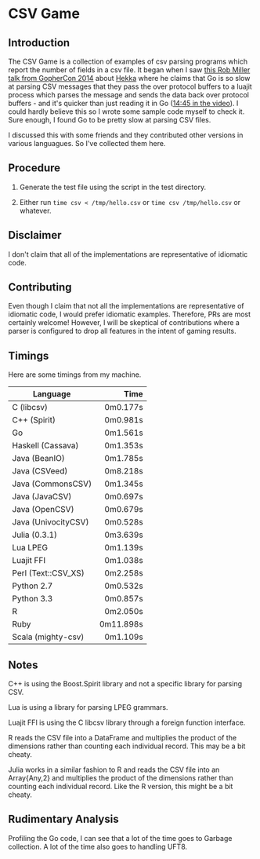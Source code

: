 # CSV Game

## Introduction

The CSV Game is a collection of examples of csv parsing programs which report
the number of fields in a csv file. It began when I saw [this Rob Miller talk
from GopherCon
2014](https://www.youtube.com/watch?v=RhLIblr_YXs&index=6&list=PLEireDfbBiXYxLvhLBHi8EX_HigEplHDH)
about [Hekka](https://github.com/mozilla-services/heka) where he claims that Go
is so slow at parsing CSV messages that they pass the over protocol buffers to a
luajit process which parses the message and sends the data back over protocol
buffers - and it's quicker than just reading it in Go ([14:45 in the video](https://www.youtube.com/watch?v=RhLIblr_YXs&index=6&list=PLEireDfbBiXYxLvhLBHi8EX_HigEplHDH#t=14m45)\).
I could hardly believe this so I wrote some sample code myself to check it.
Sure enough, I found Go to be pretty slow at parsing CSV files.

I discussed this with some friends and they contributed other
versions in various languagues. So I've collected them here.

## Procedure
1. Generate the test file using the script in the test directory.

2.  Either run `time csv < /tmp/hello.csv` or `time csv /tmp/hello.csv` 
or whatever.

## Disclaimer
I don't claim that all of the implementations are representative of idiomatic
code.

## Contributing

Even though I claim that not all the implementations are representative of idiomatic code, I 
would prefer idiomatic examples. Therefore, PRs are most certainly welcome! However,  I will 
be skeptical of contributions where a parser is configured to drop all features in the 
intent of gaming results.

## Timings

Here are some timings from my machine. 

| Language            | Time     |
|---------------------|---------:|
| C (libcsv)          | 0m0.177s |
| C++ (Spirit)        | 0m0.981s |
| Go                  | 0m1.561s |
| Haskell (Cassava)   | 0m1.353s |
| Java (BeanIO)       | 0m1.785s |
| Java (CSVeed)       | 0m8.218s |
| Java (CommonsCSV)   | 0m1.345s |
| Java (JavaCSV)      | 0m0.697s |
| Java (OpenCSV)      | 0m0.679s |
| Java (UnivocityCSV) | 0m0.528s |
| Julia (0.3.1)       | 0m3.639s |
| Lua LPEG            | 0m1.139s |
| Luajit FFI          | 0m1.038s |
| Perl (Text::CSV\_XS)| 0m2.258s |
| Python 2.7          | 0m0.532s |
| Python 3.3          | 0m0.857s |
| R                   | 0m2.050s |
| Ruby                | 0m11.898s|
| Scala (mighty-csv)  | 0m1.109s |

## Notes
C++ is using the Boost.Spirit library and not a specific library for parsing
CSV.

Lua is using a library for parsing LPEG grammars.

Luajit FFI is using the C libcsv library through a foreign function interface.

R reads the CSV file into a DataFrame and multiplies the product of the
dimensions rather than counting each individual record.  This may be a bit
cheaty.

Julia works in a similar fashion to R and reads the CSV file into an
Array{Any,2} and multiplies the product of the dimensions rather than counting
each individual record. Like the R version, this might be a bit cheaty.

## Rudimentary Analysis

Profiling the Go code, I can see that a lot of the time goes to Garbage
collection. A lot of the time also goes to handling UFT8. 
